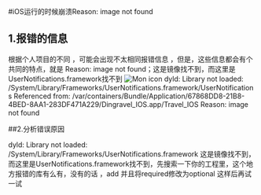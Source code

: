 #iOS运行的时候崩溃Reason: image not found
## 1.报错的信息
根据个人项目的不同 ，可能会出现不太相同报错信息 ，但是，这些信息都会有个共同的特点，就是 Reason: image not found；这是镜像找不到，而这里是UserNotifications.framework找不到
![Mon icon](file:///Users/xiaoming/Desktop/%E5%B1%8F%E5%B9%95%E5%BF%AB%E7%85%A7%202017-05-02%20%E4%B8%8B%E5%8D%885.42.07.png)
dyld: Library not loaded: /System/Library/Frameworks/UserNotifications.framework/UserNotifications
  Referenced from: /var/containers/Bundle/Application/67868DD8-21B8-4BED-8AA1-283DF471A229/Dingravel_IOS.app/Travel_IOS
  Reason: image not found
  
##2.分析错误原因

dyld: Library not loaded: /System/Library/Frameworks/UserNotifications.framework
这是镜像找不到，而这里是UserNotifications.framework找不到，先搜索一下你的工程里，这个地方报错的库有么有，没有的话 ，add 并且将required修改为optional
这样后再试一试
